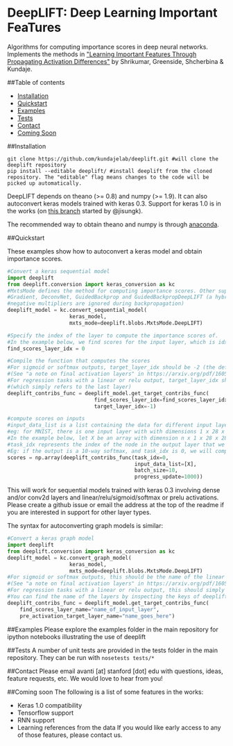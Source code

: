 DeepLIFT: Deep Learning Important FeaTures
===
Algorithms for computing importance scores in deep neural networks. Implements the methods in ["Learning Important Features Through Propagating Activation Differences"](https://arxiv.org/abs/1605.01713) by Shrikumar, Greenside, Shcherbina & Kundaje.

##Table of contents

  * [Installation](#installation)
  * [Quickstart](#quickstart)
  * [Examples](#examples)
  * [Tests](#tests)
  * [Contact](#contact)
  * [Coming Soon](#coming-soon)

##Installation

```unix
git clone https://github.com/kundajelab/deeplift.git #will clone the deeplift repository
pip install --editable deeplift/ #install deeplift from the cloned repository. The "editable" flag means changes to the code will be picked up automatically.
```

DeepLIFT depends on theano (>= 0.8) and numpy (>= 1.9). It can also autoconvert keras models trained with keras 0.3. Support for keras 1.0 is in the works (on [this branch](https://github.com/kundajelab/deeplift/tree/keras_1_compatibility) started by @jisungk).

The recommended way to obtain theano and numpy is through [anaconda](https://www.continuum.io/downloads).

##Quickstart

These examples show how to autoconvert a keras model and obtain importance scores.

```python
#Convert a keras sequential model
import deeplift
from deeplift.conversion import keras_conversion as kc
#MxtsMode defines the method for computing importance scores. Other supported values are:
#Gradient, DeconvNet, GuidedBackprop and GuidedBackpropDeepLIFT (a hybrid of GuidedBackprop and DeepLIFT where
#negative multipliers are ignored during backpropagation)
deeplift_model = kc.convert_sequential_model(
                    keras_model,
                    mxts_mode=deeplift.blobs.MxtsMode.DeepLIFT)

#Specify the index of the layer to compute the importance scores of.
#In the example below, we find scores for the input layer, which is idx 0 in deeplift_model.get_layers()
find_scores_layer_idx = 0

#Compile the function that computes the scores
#For sigmoid or softmax outputs, target_layer_idx should be -2 (the default)
#(See "a note on final activation layers" in https://arxiv.org/pdf/1605.01713v2.pdf for justification)
#For regression tasks with a linear or relu output, target_layer_idx should be -1
#(which simply refers to the last layer)
deeplift_contribs_func = deeplift_model.get_target_contribs_func(
                            find_scores_layer_idx=find_scores_layer_idx,
                            target_layer_idx=-1)

#compute scores on inputs
#input_data_list is a list containing the data for different input layers
#eg: for MNIST, there is one input layer with with dimensions 1 x 28 x 28
#In the example below, let X be an array with dimension n x 1 x 28 x 28 where n is the number of examples
#task_idx represents the index of the node in the output layer that we wish to compute scores.
#Eg: if the output is a 10-way softmax, and task_idx is 0, we will compute scores for the first softmax class
scores = np.array(deeplift_contribs_func(task_idx=0,
                                         input_data_list=[X],
                                         batch_size=10,
                                         progress_update=1000))
```

This will work for sequential models trained with keras 0.3 involving dense and/or conv2d layers and linear/relu/sigmoid/softmax or prelu activations. Please create a github issue or email the address at the top of the readme if you are interested in support for other layer types.

The syntax for autoconverting graph models is similar:

```python
#Convert a keras graph model
import deeplift
from deeplift.conversion import keras_conversion as kc
deeplift_model = kc.convert_graph_model(
                    keras_model,
                    mxts_mode=deeplift.blobs.MxtsMode.DeepLIFT)
#For sigmoid or softmax outputs, this should be the name of the linear layer preceding the final nonlinearity
#(See "a note on final activation layers" in https://arxiv.org/pdf/1605.01713v2.pdf for justification)
#For regression tasks with a linear or relu output, this should simply be the name of the final layer
#You can find the name of the layers by inspecting the keys of deeplift_model.get_name_to_blob()
deeplift_contribs_func = deeplift_model.get_target_contribs_func(
    find_scores_layer_name="name_of_input_layer",
    pre_activation_target_layer_name="name_goes_here")

```

##Examples
Please explore the examples folder in the main repository for ipython notebooks illustrating the use of deeplift

##Tests
A number of unit tests are provided in the tests folder in the main repository. They can be run with `nosetests tests/*`

##Contact
Please email avanti [at] stanford [dot] edu with questions, ideas, feature requests, etc. We would love to hear from you!

##Coming soon
The following is a list of some features in the works:
- Keras 1.0 compatibility
- Tensorflow support
- RNN support
- Learning references from the data
If you would like early access to any of those features, please contact us.
